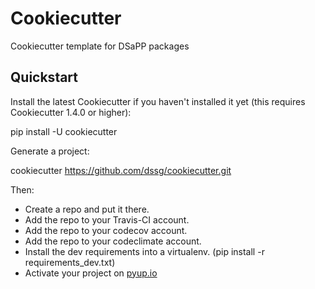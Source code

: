 # Cookiecutter

Cookiecutter template for DSaPP packages

## Quickstart

Install the latest Cookiecutter if you haven't installed it yet (this requires Cookiecutter 1.4.0 or higher):

pip install -U cookiecutter

Generate a project:

cookiecutter https://github.com/dssg/cookiecutter.git

Then:

- Create a repo and put it there.
- Add the repo to your Travis-CI account.
- Add the repo to your codecov account.
- Add the repo to your codeclimate account.
- Install the dev requirements into a virtualenv. (pip install -r requirements_dev.txt)
- Activate your project on [pyup.io](http://pyup.io)

